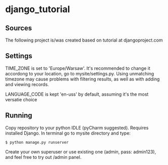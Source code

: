 # django_tutorial 

## Sources 
The following project is/was created based on tutorial at djangoproject.com 

## Settings 
TIME_ZONE is set to 'Europe/Warsaw'. It's recommended to change it accordong to your location, go to mysite/settings.py. Using unmatching timezone may cause problems with filtering results, as well as with adding and viewing records. 

LANGUAGE_CODE is kept 'en-uss' by default, assuming it's the most versatie choice 

## Running  
Copy repository to your python IDLE (pyCharm suggested). Requires installed Django. 
In terminal go to mysite directory and type: 
```
$ python manage.py runserver 
```
Create your own superuser or use existing one (admin, pass: admin123), and feel free to try out /admin panel. 

